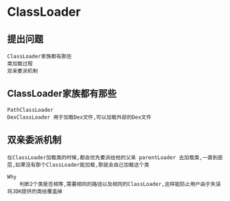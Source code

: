 # ClassLoader

## 提出问题

    ClassLoader家族都有那些
    类加载过程
    双亲委派机制


##   ClassLoader家族都有那些

    PathClassLoader 
    DexClassLoader 用于加载Dex文件,可以加载外部的Dex文件

## 双亲委派机制

    在ClassLoader加载类的时候,都会优先委派给他的父亲 parentLoader 去加载类,一直到底层,如果没有那个ClassLoader能加载,那就会自己加载这个类

    Why
        判断2个类是否相等,需要相同的路径以及相同的ClassLoader,这样能防止用户由于失误将JDK提供的类给覆盖掉

    